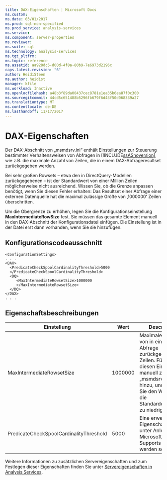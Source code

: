 ```yaml
---
title: DAX-Eigenschaften | Microsoft Docs
ms.custom: 
ms.date: 03/01/2017
ms.prod: sql-non-specified
ms.prod_service: analysis-services
ms.service: 
ms.component: server-properties
ms.reviewer: 
ms.suite: sql
ms.technology: analysis-services
ms.tgt_pltfrm: 
ms.topic: reference
ms.assetid: aa928dc5-d00d-4f8a-80b9-7e6973d2196c
caps.latest.revision: "6"
author: HeidiSteen
ms.author: heidist
manager: kfile
ms.workload: Inactive
ms.openlocfilehash: a48b3f89da00437cec8781e1ea35b6ea87f0c300
ms.sourcegitcommit: 44cd5c651488b5296fb679f6d43f50d068339a27
ms.translationtype: MT
ms.contentlocale: de-DE
ms.lasthandoff: 11/17/2017
---
```

# <a name="dax-properties"></a>DAX-Eigenschaften
   Der DAX-Abschnitt von „msmdsrv.ini“ enthält Einstellungen zur Steuerung bestimmter Verhaltensweisen von Abfragen in [!INCLUDE[ssASnoversion](../../includes/ssasnoversion-md.md)], wie z.B. die maximale Anzahl von Zeilen, die in einem DAX-Abfrageresultset zurückgegeben werden. 
  
  Bei sehr großen Rowsets – etwa den in DirectQuery-Modellen zurückgegebenen – ist der Standardwert von einer Million Zeilen möglicherweise nicht ausreichend. Wissen Sie, ob die Grenze anpassen benötigt, wenn Sie diesen Fehler erhalten: Das Resultset einer Abfrage einer externen Datenquelle hat die maximal zulässige Größe von ‚1000000' Zeilen überschritten.
 
Um die Obergrenze zu erhöhen, legen Sie die Konfigurationseinstellung **MaxIntermediateRowSize** fest. Sie müssen das gesamte Element manuell in den DAX-Abschnitt der Konfigurationsdatei einfügen. Die Einstellung ist in der Datei erst dann vorhanden, wenn Sie sie hinzufügen.
  
## <a name="configuration-snippet"></a>Konfigurationscodeausschnitt

```
<ConfigurationSettings>
. . .
<DAX>   
  <PredicateCheckSpoolCardinalityThreshold>5000
  </PredicateCheckSpoolCardinalityThreshold>
  <DQ>
     <MaxIntermediateRowsetSize>1000000
     </MaxIntermediateRowsetSize>
  </DQ>
</DAX>
. . . 
```

## <a name="property-descriptions"></a>Eigenschaftsbeschreibungen

Einstellung |Wert |Description
--------|-------|-----------
MaxIntermediateRowsetSize | 1000000 | Maximale Anzahl von in einer DAX-Abfrage zurückgegebenen Zeilen. Fügen Sie diesen Eintrag manuell zur Datei „msmdsrv.ini“ hinzu, und erhöhen Sie den Wert, wenn die Standardeinstellung zu niedrig ist. 
PredicateCheckSpoolCardinalityThreshold| 5000 | Eine erweiterte Eigenschaft, die nur unter Anleitung des Microsoft-Supports geändert werden sollte.

Weitere Informationen zu zusätzlichen Servereigenschaften und zum Festlegen dieser Eigenschaften finden Sie unter [Servereigenschaften in Analysis Services](../../analysis-services/server-properties/server-properties-in-analysis-services.md). 
